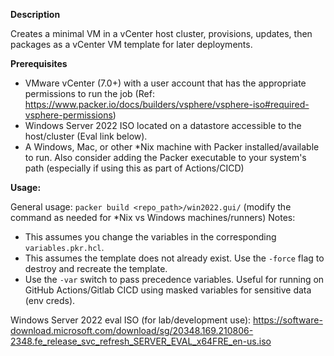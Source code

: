 **Description**

Creates a minimal VM in a vCenter host cluster, provisions, updates, then packages as a vCenter VM template for later deployments. 

**Prerequisites**

- VMware vCenter (7.0+) with a user account that has the appropriate permissions to run the job (Ref: https://www.packer.io/docs/builders/vsphere/vsphere-iso#required-vsphere-permissions)
- Windows Server 2022 ISO located on a datastore accessible to the host/cluster (Eval link below).
- A Windows, Mac, or other *Nix machine with Packer installed/available to run. Also consider adding the Packer executable to your system's path (especially if using this as part of Actions/CICD)

**Usage:**

General usage: `packer build <repo_path>/win2022.gui/` (modify the command as needed for *Nix vs Windows machines/runners)
Notes: 
- This assumes you change the variables in the corresponding `variables.pkr.hcl`. 
- This assumes the template does not already exist. Use the `-force` flag to destroy and recreate the template.
- Use the `-var` switch to pass precedence variables. Useful for running on GitHub Actions/Gitlab CICD using masked variables for sensitive data (env creds).

Windows Server 2022 eval ISO (for lab/development use): https://software-download.microsoft.com/download/sg/20348.169.210806-2348.fe_release_svc_refresh_SERVER_EVAL_x64FRE_en-us.iso